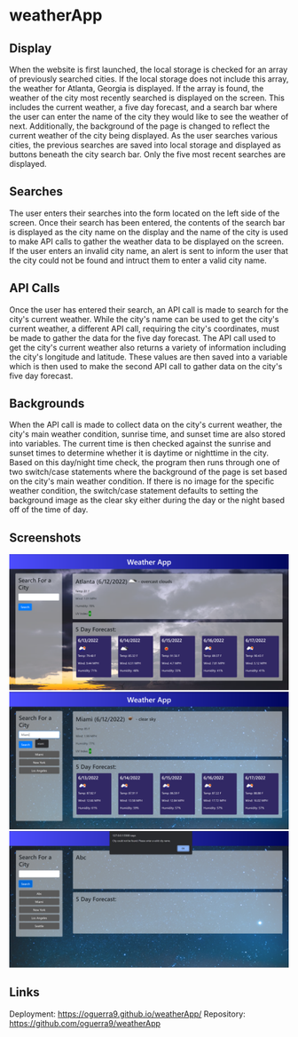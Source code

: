 # weatherApp

## Display
When the website is first launched, the local storage is checked for an array of previously searched cities. If the local storage does not include this array, the weather for Atlanta, Georgia is displayed. If the array is found, the weather of the city most recently searched is displayed on the screen. This includes the current weather, a five day forecast, and a search bar where the user can enter the name of the city they would like to see the weather of next. Additionally, the background of the page is changed to reflect the current weather of the city being displayed. As the user searches various cities, the previous searches are saved into local storage and displayed as buttons beneath the city search bar. Only the five most recent searches are displayed.

## Searches
The user enters their searches into the form located on the left side of the screen. Once their search has been entered, the contents of the search bar is displayed as the city name on the display and the name of the city is used to make API calls to gather the weather data to be displayed on the screen. If the user enters an invalid city name, an alert is sent to inform the user that the city could not be found and intruct them to enter a valid city name.

## API Calls
Once the user has entered their search, an API call is made to search for the city's current weather. While the city's name can be used to get the city's current weather, a different API call, requiring the city's coordinates, must be made to gather the data for the five day forecast. The API call used to get the city's current weather also returns a variety of information including the city's longitude and latitude. These values are then saved into a variable which is then used to make the second API call to gather data on the city's five day forecast.

## Backgrounds
When the API call is made to collect data on the city's current weather, the city's main weather condition, sunrise time, and sunset time are also stored into variables. The current time is then checked against the sunrise and sunset times to determine whether it is daytime or nighttime in the city. Based on this day/night time check, the program then runs through one of two switch/case statements where the background of the page is set based on the city's main weather condition. If there is no image for the specific weather condition, the switch/case statement defaults to setting the background image as the clear sky either during the day or the night based off of the time of day.

## Screenshots
![The website is first launched with nothing in local storage. The weather for Atlanta is displayed.](./assets/images/screenshot-1.png)
![A user searches for the city of Miami. The weather is displayed and the names of previously searched cities are displayed beneath the search bar.](./assets/images/screenshot-2.png)
![An invalid city name is entered into the search bar and the user is alerted that the city name is invalid and they are instructed to enter a valid city name.](./assets/images/screenshot-3.png)

## Links
Deployment: https://oguerra9.github.io/weatherApp/
Repository: https://github.com/oguerra9/weatherApp